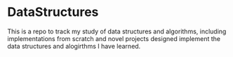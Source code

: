 # DataStructures
This is a repo to track my study of data structures and algorithms, including implementations from scratch and novel projects designed implement the data structures and alogirthms I have learned.
